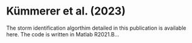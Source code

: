 # Kümmerer et al. (2023)
The storm identification algorthim detailed in this publication is available here. The code is written in Matlab R2021.B...
